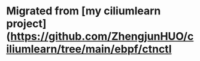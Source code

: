 # Migrated from [my ciliumlearn project](https://github.com/ZhengjunHUO/ciliumlearn/tree/main/ebpf/ctnctl
